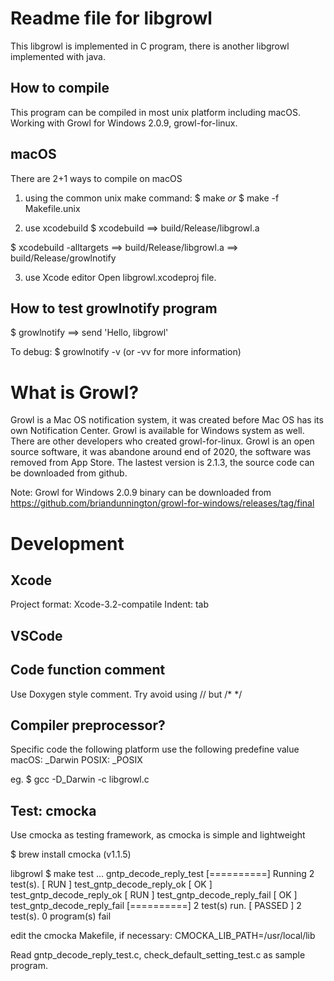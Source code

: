Readme file for libgrowl
=====
This libgrowl is implemented in C program, there is another libgrowl implemented with java.

How to compile
-----
This program can be compiled in most unix platform including macOS. Working with Growl for Windows 2.0.9, growl-for-linux.

macOS
-----
There are 2+1 ways to compile on macOS

1. using the common unix make command:
$ make 
_or_
$ make -f Makefile.unix

2. use xcodebuild
$ xcodebuild
==> build/Release/libgrowl.a

$ xcodebuild -alltargets
==> build/Release/libgrowl.a
==> build/Release/growlnotify

3. use Xcode editor
Open libgrowl.xcodeproj file.

How to test growlnotify program
-----
$ growlnotify
==> send 'Hello, libgrowl'

To debug:
$ growlnotify -v (or -vv for more information)

What is Growl?
=====
Growl is a Mac OS notification system, it was created before Mac OS has its own Notification Center. Growl is available for Windows system as well. There are other developers who created growl-for-linux.
Growl is an open source software, it was abandone around end of 2020, the software was removed from App Store.
The lastest version is 2.1.3, the source code can be downloaded from github.


Note:
Growl for Windows 2.0.9 binary can be downloaded from https://github.com/briandunnington/growl-for-windows/releases/tag/final

Development
=====
Xcode
-----
Project format: Xcode-3.2-compatile
Indent: tab

VSCode
-----

Code function comment
-----
Use Doxygen style comment.
Try avoid using // but /* */

Compiler preprocessor?
-----
Specific code the following platform use the following predefine value
macOS: _Darwin
POSIX: _POSIX

eg. $ gcc -D_Darwin -c libgrowl.c

Test: cmocka
-----
Use cmocka as testing framework, as cmocka is simple and lightweight

$ brew install cmocka (v1.1.5)

libgrowl $ make test
...
gntp_decode_reply_test
[==========] Running 2 test(s).
[ RUN      ] test_gntp_decode_reply_ok
[       OK ] test_gntp_decode_reply_ok
[ RUN      ] test_gntp_decode_reply_fail
[       OK ] test_gntp_decode_reply_fail
[==========] 2 test(s) run.
[  PASSED  ] 2 test(s).
0 program(s) fail

edit the cmocka Makefile, if necessary:
CMOCKA_LIB_PATH=/usr/local/lib

Read gntp_decode_reply_test.c, check_default_setting_test.c as sample program.
